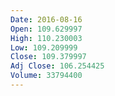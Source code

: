```yaml
---
Date: 2016-08-16
Open: 109.629997
High: 110.230003
Low: 109.209999
Close: 109.379997
Adj Close: 106.254425
Volume: 33794400
---
```

